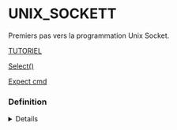 # UNIX_SOCKETT

Premiers pas vers la programmation Unix Socket.

[TUTORIEL](https://www.tutorialspoint.com/unix_sockets/index.htm)

[Select()](http://codingbison.com/c/c-sockets-select.html)

[Expect cmd](https://likegeeks.com/expect-command/)

### Definition
<details>
Les sockets permettent la **communication entre deux processus** sur une ou plusieurs machines



2 des 4 types dont on va s'interesser:
- _Stream sockets_ : ils utilisent le protocole TCP pour le transport des données. La livraison est toujours garantie.
- _Datagram sockets_ : ils utilisent le protocole UDP. Il n'y a pas de connexion eentre le serveur et le client et la livraison n'est pas garantie.
<details>



## :white_circle: Comment créer un process client
<details>
- le client envoie une requete dans l'attente d'un retour du serveur.

    :heavy_check_mark: Créer un socket via le system call **socket()**

    :heavy_check_mark: Connecter le socket a l'adresse du serveur via **connect()**

    :heavy_check_mark: Envoyer la requête et recevoir les donner avec **read() write()**
<details>



## :white_circle: Comment créer un process serveur
<details>
- Le serveur recoit la requête du client, la traite puis rassemble toutes les informations. Envoie ces derniers au clients et enfin se rend disponible pour une nouvelle requête a traiter.

    :heavy_check_mark: Créer un socket via le system call **socket()**

    :heavy_check_mark: Lie le socket a une adresse : **bind()**. Dans le cas d'un socket serveur sur internet, l'adresse correspond au port de la machine hôte.

    :heavy_check_mark: Se met sur écoute pour une nouvelle connexion : **listen()**

    :heavy_check_mark: Accepte la connexion : **accept()**. le serveur est bloqué a cette étape tant que la connexion avec un client n'est pas faite.

    :heavy_check_mark: Envoie et recooid les données via les system call **read() write()**



Diagram des interactions Client-Serveur

![alt text](https://www.tutorialspoint.com/unix_sockets/images/socket_client_server.gif)

<details>

## :white_circle: Acces aux infos d'adressage et port
<details>
Diverses structures seront utilisées.
<details>
### :white_small_square: sockaddr - infos du socket

<details>
```
struct sockaddr {
   unsigned short   sa_family;
   char             sa_data[14];
};
```

| Attribute | Values | Description |
| --- | --- | ---| 
|sa_family | AF_INET \| AF_UNIX \| AF_NS \| AF_IMPLINK | It represents an address family. In most of the Internet-based applications, we use AF_INET.
| sa_data | Protocol-specific Address | The content of the 14 bytes of protocol specific address are interpreted according to the type of address. For the Internet family, we will use port number IP address, which is represented by sockaddr_in structure defined below. |

<details>


### :white_small_square: sockaddr in - Une aide pour faire reference aux elements du socket

<details>
```
struct sockaddr_in {
   short int            sin_family;
   unsigned short int   sin_port;
   struct in_addr       sin_addr;
   unsigned char        sin_zero[8];
};
```



| Attribute | Values | Description |
| --- | --- | ---| 
|sa_family | AF_INET \| AF_UNIX \| AF_NS \| AF_IMPLINK | It represents an address family. In most of the Internet-based applications, we use AF_INET.
| sin_port | Service Port | A 16-bit port number in Network Byte Order. |
| sin_addr | IP Address | A 32-bit IP address in Network Byte Order. |
| sin_zero | Not Used | You just set this value to NULL as this is not being used. |

<details>

### :white_small_square: in addr - Utilisé dans la structure au dessus

<details>
```
struct in_addr {
   unsigned long s_addr;
};
```



| Attribute | Values | Description |
| --- | --- | ---| 
| s_addr | service port | A 32-bit IP address in Network Byte Order. |

<details>

### :white_small_square: hostent - Garde les infos de l'hôte.

<details>
```
struct hostent {
   char *h_name; 
   char **h_aliases; 
   int h_addrtype;  
   int h_length;    
   char **h_addr_list
	
#define h_addr  h_addr_list[0]
};
```


| Attribute | Values | Description |
| --- | --- | ---| 
| h_name | ti.com etc. | It is the official name of the host. For example, tutorialspoint.com, google.com, etc. |
| h_aliases | TI | It holds a list of host name aliases. |
| h_addrtype | AF_INET | It contains the address family and in case of Internet based application, it will always be AF_INET. |
| h_length | 4 | It holds the length of the IP address, which is 4 for Internet Address. |
| h_addr_list | in_addr| For Internet addresses, the array of pointers h_addr_list[0], h_addr_list[1], and so on, are points to structure in_addr. |

>  h_addr is defined as h_addr_list\[0\] to keep backward compatibility.

<details>


### :white_small_square: Servent - Garde les informations reliées au service et ports associées


<details>
```
struct servent {
   char  *s_name; 
   char  **s_aliases; 
   int   s_port;  
   char  *s_proto;
};
```


| Attribute | Values | Description |
| --- | --- | ---| 
| s_name | http | This is the official name of the service. For example, SMTP, FTP POP3, etc. |
| s_aliases | ALIAS | It holds the list of service aliases. Most of the time this will be set to NULL. |
| s_port | 80 | It will have associated port number. For example, for HTTP, this will be 80. |
| s_proto | TCP \/ UDP | It is set to the protocol used. Internet services are provided using either TCP or UDP. |
<details>

### TIPS
<details>
Ces structures sont une part integrante de tout _network program_. 

Elles sont passées par reference (pointeurs) aux fonctions avec leur tailles.
<details>


## :white_circle: Ports et Services
<details>
Quand un processus client cherche a se connecter au serveur, il doit avoir un moyen d'identifier celui-ci. 

Meme si le client connait l'adresse ip du serveur, il doit aussi avoir connaissance du port.

L'assignement des ports se situe dans le fichier /etc/services. => checker que le port ne soit pas assigné a un autre serveur.

[Plus de detail ici](https://www.tutorialspoint.com/unix_sockets/ports_and_services.htm)

<details>

## :white_circle: Fonction manipulation adresse IP
<details>
```
inet_addr(const char *strptr);
```



Converti la chaine de caractère en une adresse IP a point standardisée : xxx.xxx.xxx.xxx

**Retour :** adresse 32-bit binary IPv4 en Network Byte Order (octet de gauche a droite) ou INADDR_NONE si erreur.

<details>

## :white_circle: Core Function
<details>
Focntions pour ecrire un client et serveur TCP



<details>
### :white_small_square: socket()
<details>
```
#include <sys/types.h>
#include <sys/socket.h>

int socket (int family, int type, int protocol);
```


**Retour :** socket descriptor ou -1 si erreur


**Paramètre :**

_Family_ - specifie quel protocole est utilisée


| Family | Descrition |
| --- | --- |
| AF_INET | IPv4 protocoles |
| AF_INET6 | IPv6 protocoles |
| AF_LOCAL | Unix domain protocoles |
| AF_ROUTE | Routing Sockets |
| AF_KEY | Ket socket |


_Type_ - Spécifie quel type de socket on veut

| Type | Descripption |
| --- | --- |
| SOCK_STREAM | Stream socket |
| SOCK_DGRAM | Datagram socket |
| SOCK_SEQPACKET | Sequenced packet socket |
| SOCK_RAW | Raw socket |



_Protocole_ - utiliser un specifiaque protocole en dessous, ou 0 pour selectionner celui par defaut en fonction de la combinaison famille et type

| Protocole | Description |
| --- | --- |
| IPPROTO_TCP | TCP transport protocol |
| IPPROTO_UDP | UDP transport protocol| 
| IPPROTO_SCTP | SCTP transport protocol |

<details>


### :white_small_square: connect()

<details>
Utilisé par le TCP client pour se connecter au TCP serveur

```
#include <sys/types.h>
#include <sys/socket.h>

int connect(int sockfd, struct sockaddr *serv_addr, int addrlen);
```


**Retour:** 0 si succes, -1 sinon

**Paramètre :**

- sockfd : socket descripteur

- serv_addr : pointeur sur struct sockaddr (IP et port)

- addrlen : sizeof(struct sockaddr)

<details>


### :white_small_square: bind()

<details>
Donne une address au socket

```
#include <sys/types.h>
#include <sys/socket.h>

int bind(int sockfd, struct sockaddr *my_addr,int addrlen);
```



**Retour:** 0 si succes, sinon -1

**Parameters:**

- sockfd : socket descripteur

- my_addr : pointeur sur sockaddr (IP et port)

- addrlen : sizeof(struct sockaddr)



Si le port = 0, le système a donc choisi un port aleatoire et INADDR_ANY est set sur l'IP (=> assignement aleatoire adresse IP)

```
server.sin_port = 0;  		     
server.sin_addr.s_addr = INADDR_ANY;
```

<details>


### :white_small_square: listen()

<details>
2 actions :
- converti le socket deconnecté en socket passif, le kernel doit donc acepter la prochane demande de connexion sur ce socket
- le second argument de la fonction specifie le nombre max de connection le kernel doit aligner sur ce socket



```
#include <sys/types.h>
#include <sys/socket.h>

int listen(int sockfd,int backlog);
```

**Retour:** 0 si succes -1 sinon

**Parametres:** 
- sockfd : socket descripteur 
- backlog : nbr de connexion autorisée

<details>


### :white_small_square: accept()

<details>
Appelé par le server TCP, accepte la prochaine connexion dans la queue.

```
#include <sys/types.h>
#include <sys/socket.h>

int accept (int sockfd, struct sockaddr *cliaddr, socklen_t *addrlen);
```

**Retour:** positif descripteur si succes ou -1. Ce descripteur = socket descripteur du client vers lequel chaque operation ecriture-lecture seront opérées.

**Parameteres:**
- sockfd : socket descripteur 
- cliaddr : pointeur vers la struct sockaddr (IP + port)
- addrlen : sizeof(struct sockaddr)

<details>


### :white_small_square: send()

<details>
Utiliser pour envoyer des données a travers le stream socket. On peut aussi utiliser write() pour ecrire/envoyer 

```
int send(int sockfd, const void *msg, int len, int flags);
```

**Retour:** le nombre d'0ctet envoyé ou -1

**Parametre:**
- sockfd : socket descripteur 
- msg : pointeur vers le msg qu'on veut envoyer
- len : taille du message
- flags : mis a 0

<details>


### :white_small_square: recv()

<details>
Utlisée pour recevoir les données. On peut utiliser read() pour lire/recevoir les données

```
int recv(int sockfd, void *buf, int len, unsigned int flags);
```

**Retour:** nombre d'octet lu dans le buffer ou -1.

**Parametres:** 
- sockfd : socket descripteur 
- buf : buffer ou les info seront lu
- len :taille max du buffer
- flags : mis a 0

<details>


### :white_small_square: select()

<details>
Cette fonction indique quel descripteur de fichier est pret pour la lecture ou l'ecriture ou s'il y a une erreur.

A l'appel de cette fonction, un socket qui n'a pas de requete ne recevra pas immediatement les donnees d'un autre socket.


```
int select(int  nfds, fd_set  *readfds, fd_set  *writefds, fd_set *errorfds, struct timeval *timeout);
```

**Retour:** 0 si succes -1 sinon
<details>

https://www.tutorialspoint.com/unix_sockets/socket_helper_functions.htm
cgi info >> https://www.oreilly.com/library/view/cgi-programming-on/9781565921689/07_chapter-04.html
launching cgi with execve >> https://stackoverflow.com/questions/11498031/how-to-call-php-cgi-from-c